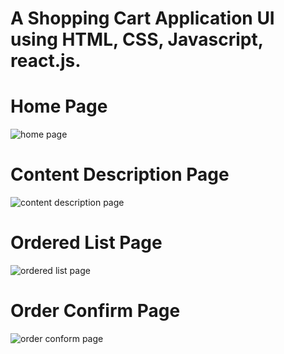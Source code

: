 # A Shopping Cart Application UI using HTML, CSS, Javascript, react.js.

# Home Page
![home page](https://github.com/Developerchakraview/Shopping_Cart/assets/131525256/6938483e-84d1-4bfe-a456-6d3aecd6b82d)

# Content Description Page 
![content description page](https://github.com/Developerchakraview/Shopping_Cart/assets/131525256/1f233564-ba1a-41e1-bf46-72544e893709)

# Ordered List Page 
![ordered list page](https://github.com/Developerchakraview/Shopping_Cart/assets/131525256/09a31dda-abf5-49c4-b8f7-f02ad91779ff)

# Order Confirm Page 
![order conform page](https://github.com/Developerchakraview/Shopping_Cart/assets/131525256/1c00ba94-4b5e-47a6-99ae-7b11e3be4d8e)
